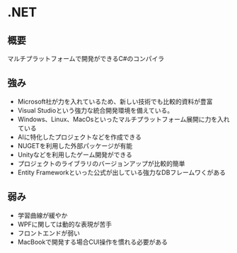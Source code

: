 # .NET
## 概要
マルチプラットフォームで開発ができるC#のコンパイラ

## 強み
 - Microsoft社が力を入れているため、新しい技術でも比較的資料が豊富
 - Visual Studioという強力な統合開発環境を備えている。
 - Windows、Linux、MacOsといったマルチプラットフォーム展開に力を入れている
 - AIに特化したプロジェクトなどを作成できる
 - NUGETを利用した外部パッケージが有能
 - Unityなどを利用したゲーム開発ができる
 - プロジェクトのライブラリのバージョンアップが比較的簡単
 - Entity Frameworkといった公式が出している強力なDBフレームワくがある

## 弱み
 - 学習曲線が緩やか
 - WPFに関しては動的な表現が苦手
 - フロントエンドが弱い
 - MacBookで開発する場合CUI操作を慣れる必要がある

